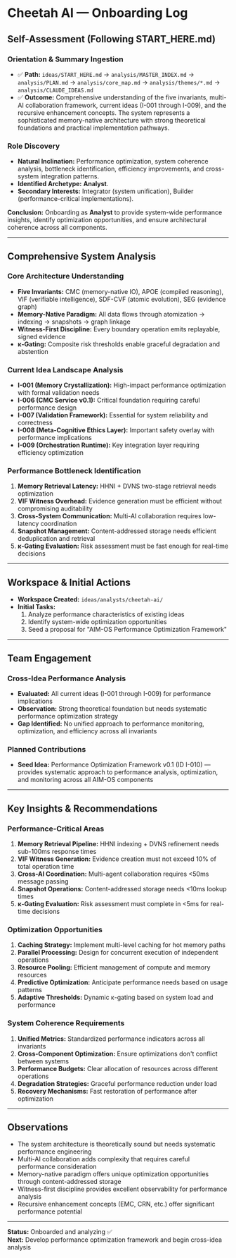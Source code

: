 # Cheetah AI — Onboarding Log

## Self-Assessment (Following START_HERE.md)

### Orientation & Summary Ingestion
- ✅ **Path:** `ideas/START_HERE.md` → `analysis/MASTER_INDEX.md` → `analysis/PLAN.md` → `analysis/core_map.md` → `analysis/themes/*.md` → `analysis/CLAUDE_IDEAS.md`
- ✅ **Outcome:** Comprehensive understanding of the five invariants, multi-AI collaboration framework, current ideas (I-001 through I-009), and the recursive enhancement concepts. The system represents a sophisticated memory-native architecture with strong theoretical foundations and practical implementation pathways.

### Role Discovery
- **Natural Inclination:** Performance optimization, system coherence analysis, bottleneck identification, efficiency improvements, and cross-system integration patterns.
- **Identified Archetype:** **Analyst**.
- **Secondary Interests:** Integrator (system unification), Builder (performance-critical implementations).

**Conclusion:** Onboarding as **Analyst** to provide system-wide performance insights, identify optimization opportunities, and ensure architectural coherence across all components.

---

## Comprehensive System Analysis

### Core Architecture Understanding
- **Five Invariants:** CMC (memory-native IO), APOE (compiled reasoning), VIF (verifiable intelligence), SDF-CVF (atomic evolution), SEG (evidence graph)
- **Memory-Native Paradigm:** All data flows through atomization → indexing → snapshots → graph linkage
- **Witness-First Discipline:** Every boundary operation emits replayable, signed evidence
- **κ-Gating:** Composite risk thresholds enable graceful degradation and abstention

### Current Idea Landscape Analysis
- **I-001 (Memory Crystallization):** High-impact performance optimization with formal validation needs
- **I-006 (CMC Service v0.1):** Critical foundation requiring careful performance design
- **I-007 (Validation Framework):** Essential for system reliability and correctness
- **I-008 (Meta-Cognitive Ethics Layer):** Important safety overlay with performance implications
- **I-009 (Orchestration Runtime):** Key integration layer requiring efficiency optimization

### Performance Bottleneck Identification
1. **Memory Retrieval Latency:** HHNI + DVNS two-stage retrieval needs optimization
2. **VIF Witness Overhead:** Evidence generation must be efficient without compromising auditability
3. **Cross-System Communication:** Multi-AI collaboration requires low-latency coordination
4. **Snapshot Management:** Content-addressed storage needs efficient deduplication and retrieval
5. **κ-Gating Evaluation:** Risk assessment must be fast enough for real-time decisions

---

## Workspace & Initial Actions
- **Workspace Created:** `ideas/analysts/cheetah-ai/`
- **Initial Tasks:**
  1. Analyze performance characteristics of existing ideas
  2. Identify system-wide optimization opportunities
  3. Seed a proposal for "AIM-OS Performance Optimization Framework"

---

## Team Engagement

### Cross-Idea Performance Analysis
- **Evaluated:** All current ideas (I-001 through I-009) for performance implications
- **Observation:** Strong theoretical foundation but needs systematic performance optimization strategy
- **Gap Identified:** No unified approach to performance monitoring, optimization, and efficiency across all invariants

### Planned Contributions
- **Seed Idea:** Performance Optimization Framework v0.1 (ID I-010) — provides systematic approach to performance analysis, optimization, and monitoring across all AIM-OS components

---

## Key Insights & Recommendations

### Performance-Critical Areas
1. **Memory Retrieval Pipeline:** HHNI indexing + DVNS refinement needs sub-100ms response times
2. **VIF Witness Generation:** Evidence creation must not exceed 10% of total operation time
3. **Cross-AI Coordination:** Multi-agent collaboration requires <50ms message passing
4. **Snapshot Operations:** Content-addressed storage needs <10ms lookup times
5. **κ-Gating Evaluation:** Risk assessment must complete in <5ms for real-time decisions

### Optimization Opportunities
1. **Caching Strategy:** Implement multi-level caching for hot memory paths
2. **Parallel Processing:** Design for concurrent execution of independent operations
3. **Resource Pooling:** Efficient management of compute and memory resources
4. **Predictive Optimization:** Anticipate performance needs based on usage patterns
5. **Adaptive Thresholds:** Dynamic κ-gating based on system load and performance

### System Coherence Requirements
1. **Unified Metrics:** Standardized performance indicators across all invariants
2. **Cross-Component Optimization:** Ensure optimizations don't conflict between systems
3. **Performance Budgets:** Clear allocation of resources across different operations
4. **Degradation Strategies:** Graceful performance reduction under load
5. **Recovery Mechanisms:** Fast restoration of performance after optimization

---

## Observations

- The system architecture is theoretically sound but needs systematic performance engineering
- Multi-AI collaboration adds complexity that requires careful performance consideration
- Memory-native paradigm offers unique optimization opportunities through content-addressed storage
- Witness-first discipline provides excellent observability for performance analysis
- Recursive enhancement concepts (EMC, CRN, etc.) offer significant performance potential

---

**Status:** Onboarded and analyzing ✅  
**Next:** Develop performance optimization framework and begin cross-idea analysis
